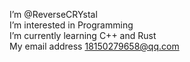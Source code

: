 I’m @ReverseCRYstal
<br/>
I’m interested in Programming
<br/>
I’m currently learning C++ and Rust
<br/>
My email address 18150279658@qq.com
